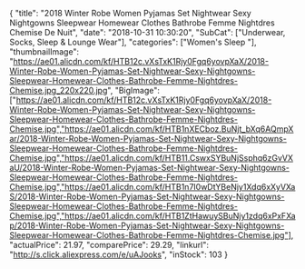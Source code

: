 {
	"title": "2018 Winter Robe Women Pyjamas Set Nightwear Sexy Nightgowns Sleepwear Homewear Clothes Bathrobe Femme Nightdres Chemise De Nuit",
	"date": "2018-10-31 10:30:20",
	"SubCat": ["Underwear, Socks, Sleep & Lounge Wear"],
	"categories": ["Women's Sleep "],
	"thumbnailImage": "https://ae01.alicdn.com/kf/HTB12c.vXsTxK1Rjy0Fgq6yovpXaX/2018-Winter-Robe-Women-Pyjamas-Set-Nightwear-Sexy-Nightgowns-Sleepwear-Homewear-Clothes-Bathrobe-Femme-Nightdres-Chemise.jpg_220x220.jpg",
	"BigImage": ["https://ae01.alicdn.com/kf/HTB12c.vXsTxK1Rjy0Fgq6yovpXaX/2018-Winter-Robe-Women-Pyjamas-Set-Nightwear-Sexy-Nightgowns-Sleepwear-Homewear-Clothes-Bathrobe-Femme-Nightdres-Chemise.jpg","https://ae01.alicdn.com/kf/HTB1nXECboz.BuNjt_bXq6AQmpXar/2018-Winter-Robe-Women-Pyjamas-Set-Nightwear-Sexy-Nightgowns-Sleepwear-Homewear-Clothes-Bathrobe-Femme-Nightdres-Chemise.jpg","https://ae01.alicdn.com/kf/HTB11.CswxSYBuNjSsphq6zGvVXaU/2018-Winter-Robe-Women-Pyjamas-Set-Nightwear-Sexy-Nightgowns-Sleepwear-Homewear-Clothes-Bathrobe-Femme-Nightdres-Chemise.jpg","https://ae01.alicdn.com/kf/HTB1n7I0wDtYBeNjy1Xdq6xXyVXaS/2018-Winter-Robe-Women-Pyjamas-Set-Nightwear-Sexy-Nightgowns-Sleepwear-Homewear-Clothes-Bathrobe-Femme-Nightdres-Chemise.jpg","https://ae01.alicdn.com/kf/HTB1ZtHawuySBuNjy1zdq6xPxFXap/2018-Winter-Robe-Women-Pyjamas-Set-Nightwear-Sexy-Nightgowns-Sleepwear-Homewear-Clothes-Bathrobe-Femme-Nightdres-Chemise.jpg"],
	"actualPrice": 21.97,
	"comparePrice": 29.29,
	"linkurl": "http://s.click.aliexpress.com/e/uAJooks",
	"inStock": 103
}

